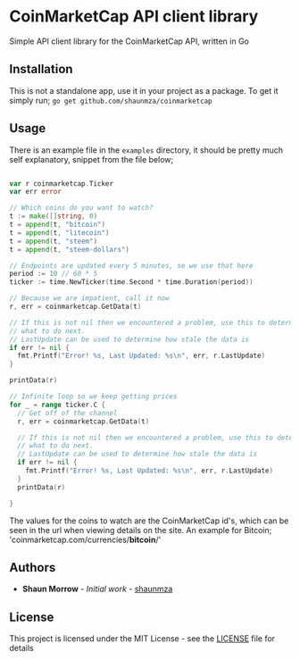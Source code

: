 # CoinMarketCap API client library

Simple API client library for the CoinMarketCap API, written in Go

## Installation

This is not a standalone app, use it in your project as a package. To get it simply run;
`go get github.com/shaunmza/coinmarketcap`

## Usage

There is an example file in the `examples` directory, it should be pretty much
self explanatory, snippet from the file below;

```go

var r coinmarketcap.Ticker
var err error

// Which coins do you want to watch?
t := make([]string, 0)
t = append(t, "bitcoin")
t = append(t, "litecoin")
t = append(t, "steem")
t = append(t, "steem-dollars")

// Endpoints are updated every 5 minutes, se we use that here
period := 10 // 60 * 5
ticker := time.NewTicker(time.Second * time.Duration(period))

// Because we are impatient, call it now
r, err = coinmarketcap.GetData(t)

// If this is not nil then we encountered a problem, use this to determine
// what to do next.
// LastUpdate can be used to determine how stale the data is
if err != nil {
  fmt.Printf("Error! %s, Last Updated: %s\n", err, r.LastUpdate)
}

printData(r)

// Infinite loop so we keep getting prices
for _ = range ticker.C {
  // Get off of the channel
  r, err = coinmarketcap.GetData(t)

  // If this is not nil then we encountered a problem, use this to determine
  // what to do next.
  // LastUpdate can be used to determine how stale the data is
  if err != nil {
    fmt.Printf("Error! %s, Last Updated: %s\n", err, r.LastUpdate)
  }
  printData(r)

}

```

The values for the coins to watch are the CoinMarketCap id's, which can be seen in the url when viewing details on the site.
An example for Bitcoin; 'coinmarketcap.com/currencies/__bitcoin__/'

## Authors

* **Shaun Morrow** - *Initial work* - [shaunmza](https://github.com/shaunmza)

## License

This project is licensed under the MIT License - see the [LICENSE](LICENSE) file for details
